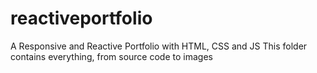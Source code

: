 # reactiveportfolio
A Responsive and Reactive Portfolio with HTML, CSS and JS
This folder contains everything, from source code to images 
